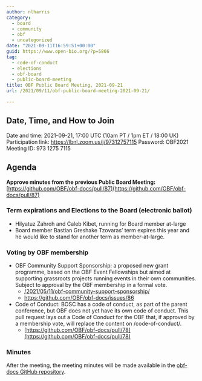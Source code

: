 ```yaml
---
author: nlharris
category:
  - board
  - community
  - obf
  - uncategorized
date: "2021-09-11T16:59:51+00:00"
guid: https://www.open-bio.org/?p=5866
tag:
  - code-of-conduct
  - elections
  - obf-board
  - public-board-meeting
title: OBF Public Board Meeting, 2021-09-21
url: /2021/09/11/obf-public-board-meeting-2021-09-21/

---
```

## **Date, Time, and How to Join**

Date and time: 2021-09-21, 17:00 UTC (10am PT / 1pm ET / 18:00 UK)
Participation link: https://lbnl.zoom.us/j/97312757115
Password: OBF2021
Meeting ID: 973 1275 7115

## Agenda

 **Approve minutes from the previous Public Board Meeting:** [https://github.com/OBF/obf-docs/pull/87](https://github.com/OBF/obf-docs/pull/87)

### Term expirations and Elections to the Board (electronic ballot)

- Hilyatuz Zahroh and Caleb Kibet, running for Board member at-large
- Board member Bastian Greshake Tzovaras’ term expires this year and he would like to stand for another term as member-at-large.

### Voting by OBF membership

- OBF Community Support Sponsorship: a proposed new grant programme, based on the OBF Event Fellowships but aimed at supporting grassroots projects running events in their own communities. Subject to approval by the OBF membership in a formal vote.
  - [/2021/05/11/obf-community-support-sponsorship/](/obf-hugo-test/2021/05/11/obf-community-support-sponsorship/)
  - https://github.com/OBF/obf-docs/issues/86
- Code of Conduct: BOSC has a code of conduct, as part of the parent conference, but OBF does not yet have its own code of conduct. This pull request lays out a Code of Conduct for the OBF that, if approved by a membership vote, will replace the content on /code-of-conduct/.
  - [https://github.com/OBF/obf-docs/pull/78](https://github.com/OBF/obf-docs/pull/78)

### Minutes

After the meeting, the meeting minutes will be made available in the [obf-docs GitHub repository](https://github.com/OBF/obf-docs).
